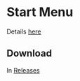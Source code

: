 # Start Menu

Details [here](https://www.threads.net/@nate_loved_an_image/post/C8vEvATPY81)

## Download

In [Releases](https://github.com/nate-parrott/infinite-app-store/releases/tag/v1)
